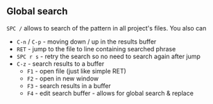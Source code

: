 Global search
---

`SPC /` allows to search of the pattern in all project's files.
You also can
- `C-n` / `C-p` - moving down / up in the results buffer
- `RET` - jump to the file to line containing searched phrase
- `SPC r s` - retry the search so no need to search again after jump
- `C-z` - search results to a buffer
  - `F1` - open file (just like simple RET)
  - `F2` - open in new window
  - `F3` - search results in a buffer
  - `F4` - edit search buffer - allows for global search & replace
